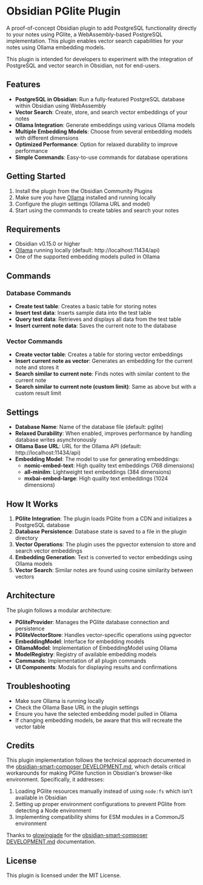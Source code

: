 # Obsidian PGlite Plugin

A proof-of-concept Obsidian plugin to add PostgreSQL functionality directly to your notes using PGlite, a WebAssembly-based PostgreSQL implementation. This plugin enables vector search capabilities for your notes using Ollama embedding models.

This plugin is intended for developers to experiment with the integration of PostgreSQL and vector search in Obsidian, not for end-users.

## Features

- **PostgreSQL in Obsidian**: Run a fully-featured PostgreSQL database within Obsidian using WebAssembly
- **Vector Search**: Create, store, and search vector embeddings of your notes
- **Ollama Integration**: Generate embeddings using various Ollama models
- **Multiple Embedding Models**: Choose from several embedding models with different dimensions
- **Optimized Performance**: Option for relaxed durability to improve performance
- **Simple Commands**: Easy-to-use commands for database operations

## Getting Started

1. Install the plugin from the Obsidian Community Plugins
2. Make sure you have [Ollama](https://ollama.ai/) installed and running locally
3. Configure the plugin settings (Ollama URL and model)
4. Start using the commands to create tables and search your notes

## Requirements

- Obsidian v0.15.0 or higher
- [Ollama](https://ollama.ai/) running locally (default: http://localhost:11434/api)
- One of the supported embedding models pulled in Ollama

## Commands

### Database Commands

- **Create test table**: Creates a basic table for storing notes
- **Insert test data**: Inserts sample data into the test table
- **Query test data**: Retrieves and displays all data from the test table
- **Insert current note data**: Saves the current note to the database

### Vector Commands

- **Create vector table**: Creates a table for storing vector embeddings
- **Insert current note as vector**: Generates an embedding for the current note and stores it
- **Search similar to current note**: Finds notes with similar content to the current note
- **Search similar to current note (custom limit)**: Same as above but with a custom result limit

## Settings

- **Database Name**: Name of the database file (default: pglite)
- **Relaxed Durability**: When enabled, improves performance by handling database writes asynchronously
- **Ollama Base URL**: URL for the Ollama API (default: http://localhost:11434/api)
- **Embedding Model**: The model to use for generating embeddings:
  - **nomic-embed-text**: High quality text embeddings (768 dimensions)
  - **all-minilm**: Lightweight text embeddings (384 dimensions)
  - **mxbai-embed-large**: High quality text embeddings (1024 dimensions)

## How It Works

1. **PGlite Integration**: The plugin loads PGlite from a CDN and initializes a PostgreSQL database
2. **Database Persistence**: Database state is saved to a file in the plugin directory
3. **Vector Operations**: The plugin uses the pgvector extension to store and search vector embeddings
4. **Embedding Generation**: Text is converted to vector embeddings using Ollama models
5. **Vector Search**: Similar notes are found using cosine similarity between vectors

## Architecture

The plugin follows a modular architecture:

- **PGliteProvider**: Manages the PGlite database connection and persistence
- **PGliteVectorStore**: Handles vector-specific operations using pgvector
- **EmbeddingModel**: Interface for embedding models
- **OllamaModel**: Implementation of EmbeddingModel using Ollama
- **ModelRegistry**: Registry of available embedding models
- **Commands**: Implementation of all plugin commands
- **UI Components**: Modals for displaying results and confirmations

## Troubleshooting

- Make sure Ollama is running locally
- Check the Ollama Base URL in the plugin settings
- Ensure you have the selected embedding model pulled in Ollama
- If changing embedding models, be aware that this will recreate the vector table

## Credits

This plugin implementation follows the technical approach documented in the [obsidian-smart-composer DEVELOPMENT.md](https://github.com/glowingjade/obsidian-smart-composer/blob/main/DEVELOPMENT.md), which details critical workarounds for making PGlite function in Obsidian's browser-like environment. Specifically, it addresses:

1. Loading PGlite resources manually instead of using `node:fs` which isn't available in Obsidian
2. Setting up proper environment configurations to prevent PGlite from detecting a Node environment
3. Implementing compatibility shims for ESM modules in a CommonJS environment

Thanks to [glowingjade](https://github.com/glowingjade) for the [obsidian-smart-composer DEVELOPMENT.md](https://github.com/glowingjade/obsidian-smart-composer/blob/main/DEVELOPMENT.md) documentation.

## License

This plugin is licensed under the MIT License.